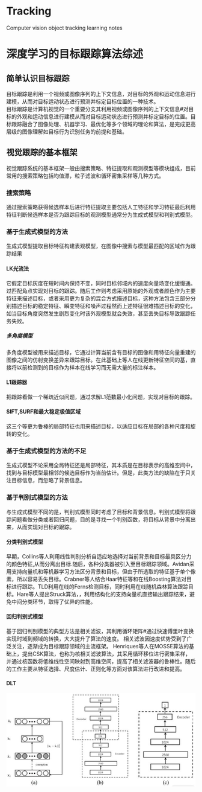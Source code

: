 # Tracking
Computer vision object tracking learning notes
# 深度学习的目标跟踪算法综述
## 简单认识目标跟踪
  目标跟踪是利用一个视频或图像序列的上下文信息，对目标的外观和运动信息进行建模，从而对目标运动状态进行预测并标定目标位置的一种技术。  
  目标跟踪是计算机视觉的一个重要分支其利用视频或图像序列的上下文信息#对目标的外观和运动信息进行建模从而对目标运动状态进行预测并标定目标的位置。目标跟踪融合了图像处理、机器学习、最优化等多个领域的理论和算法，是完成更高层级的图像理解如目标行为识别任务的前提和基础。  
## 视觉跟踪的基本框架
  视觉跟踪系统的基本框架一般由搜索策略、特征提取和观测模型等模块组成，目前常用的搜索策略包括均值漂，粒子滤波和循环密集采样等几种方式。
### 搜索策略
  通过搜索策略获得候选样本后进行特征提取主要包括人工特征和学习特征最后利用特征判断候选样本是否为跟踪目标的观测模型通常分为生成式模型和判别式模型。
### 基于生成式模型的方法
  生成式模型提取目标特征构建表观模型，在图像中搜索与模型最匹配的区域作为跟踪结果
#### LK光流法
它假定目标灰度在短时间内保持不变，同时目标邻域内的速度向量场变化缓慢通。过匹配角点实现对目标的跟踪。随后工作则考虑采用原始的外观或者颜色作为主要特征来描述目标，或者采用更为复杂的混合方式描述目标，这种方法包含三部分分别描述目标的稳定特征、瞬变特征和噪声过程然而上述特征很难描述目标的变化，如当目标角度突然发生剧烈变化时该外观模型就会失效，甚至丢失目标导致跟踪任务失败。
##### 多角度模型
多角度模型被用来描述目标，它通过计算当前含有目标的图像和用特征向量重建的图像之间的仿射变换差异来跟踪目标。在此基础上等人在线更新特征空间的基，直接将以前检测到的目标作为样本在线学习而无需大量的标注样本。
#### L1跟踪器
把跟踪看做一个稀疏近似问题，通过求解L1范数最小化问题，实现对目标的跟踪。
#### SIFT,SURF和最大稳定极值区域
这三个等更为鲁棒的局部特征也用来描述目标，以适应目标在局部的各种尺度和旋转的变化。
### 基于生成式模型的方法的不足
生成式模型不论采用全局特征还是局部特征，其本质是在目标表示的高维空间中，找到与目标模型最相邻的候选目标作为当前估计。但是，此类方法的缺陷在于只关注目标信息，而忽略了背景信息。
### 基于判别式模型的方法
与生成式模型不同的是，判别式模型同时考虑了目标和背景信息。判别式模型将跟踪问题看做分类或者回归问题，目的是寻找一个判别函数，将目标从背景中分离出来，从而实现对目标的跟踪。
#### 分类判别式模型
早期，Collins等人利用线性判别分析自适应地选择对当前背景和目标最具区分力的颜色特征,从而分离出目标.随后，各种分类器被引入至目标跟踪领域。Avidan采用支持向量机和等机器学习方法区分背景和目标，但由于所选取的特征基于单个像素，所以容易丢失目标。Crabner等人结合Haar特征等和在线Boosting算法对目标进行跟踪。TLD利用在线的Ferns检测目标，同时利用在线随机森林算法跟踪目标。Hare等人提出Struck算法，，利用结构化的支持向量机直接输出跟踪结果，避免中间分类环节，取得了优异的性能。
#### 回归判别式模型
基于回归判别模型的典型方法是相关滤波，其利用循环矩阵#通过快速傅里叶变换实现时域到频域的转换，大大提升了算法的速度。 相关滤波因速度优势受到了广泛关注，逐渐成为目标跟踪领域的主流框架。
Henriques等人在MOSSE算法的基础上，提出CSK算法，也称为核相关滤波算法，其采用循环移位进行密集采样，并通过核函数将低维线性空间映射到高维空间，提高了相关滤波器的鲁棒性。随后的工作主要从特征选择、尺度估计、正则化等方面对该算法进行改进和提高。
#### DLT
![IMG](https://github.com/ChenJian-Jia/Tracking/blob/main/DLT.png)

